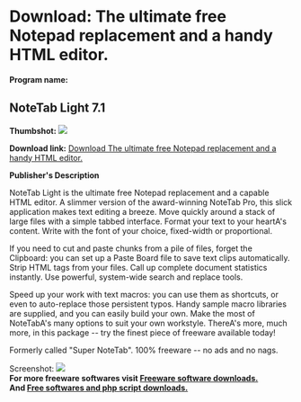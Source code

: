 # Download: The ultimate free Notepad replacement and a handy HTML editor.

**Program name:**

## NoteTab Light 7.1

  
**Thumbshot:** ![](http://www.freewarefiles.com/screenshot/notepadlight7_md.gif)   
  
**Download link:** [Download The ultimate free Notepad replacement and a handy HTML editor.](http://freesoftwares.boysofts.com/NoteTab-Light_program_13399.html)  
  


**Publisher's Description**  
  


NoteTab Light is the ultimate free Notepad replacement and a capable HTML editor. A slimmer version of the award-winning NoteTab Pro, this slick application makes text editing a breeze. Move quickly around a stack of large files with a simple tabbed interface. Format your text to your heartA's content. Write with the font of your choice, fixed-width or proportional. 

If you need to cut and paste chunks from a pile of files, forget the Clipboard: you can set up a Paste Board file to save text clips automatically. Strip HTML tags from your files. Call up complete document statistics instantly. Use powerful, system-wide search and replace tools. 

Speed up your work with text macros: you can use them as shortcuts, or even to auto-replace those persistent typos. Handy sample macro libraries are supplied, and you can easily build your own. Make the most of NoteTabA's many options to suit your own workstyle. ThereA's more, much more, in this package -- try the finest piece of freeware available today!

Formerly called "Super NoteTab". 100% freeware -- no ads and no nags.

  
  
Screenshot: ![](http://www.freewarefiles.com/screenshot/notepadlight7.gif)   
**For more freeware softwares visit [Freeware software downloads.](http://freesoftwares.boysofts.com/)**   
**And [Free softwares and php script downloads.](http://www.boysofts.com/)**
